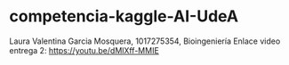 # competencia-kaggle-AI-UdeA
Laura Valentina Garcia Mosquera, 1017275354, Bioingeniería
Enlace video entrega 2: https://youtu.be/dMlXff-MMIE

